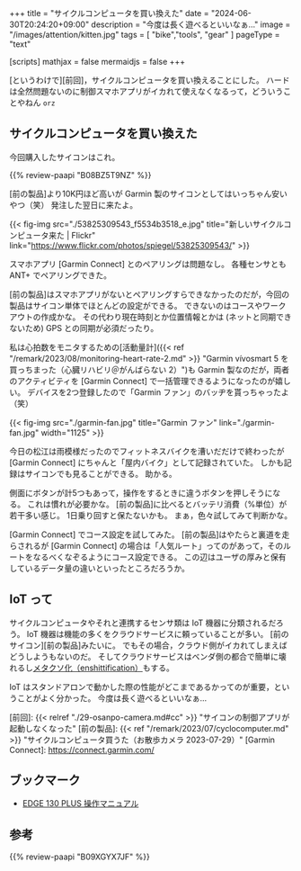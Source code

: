 +++
title = "サイクルコンピュータを買い換えた"
date =  "2024-06-30T20:24:20+09:00"
description = "今度は長く遊べるといいなぁ…"
image = "/images/attention/kitten.jpg"
tags = [ "bike","tools", "gear" ]
pageType = "text"

[scripts]
  mathjax = false
  mermaidjs = false
+++

[というわけで][前回]，サイクルコンピュータを買い換えることにした。
ハードは全然問題ないのに制御スマホアプリがイカれて使えなくなるって，どういうことやねん `orz`

## サイクルコンピュータを買い換えた

今回購入したサイコンはこれ。

{{% review-paapi "B08BZ5T9NZ" %}} <!-- Garmin EDGE 130 PLUS サイクルコンピュータ -->

[前の製品]より10K円ほど高いが Garmin 製のサイコンとしてはいっちゃん安いやつ（笑） 発注した翌日に来たよ。

{{< fig-img src="./53825309543_f5534b3518_e.jpg" title="新しいサイクルコンピュータ来た | Flickr" link="https://www.flickr.com/photos/spiegel/53825309543/" >}}

スマホアプリ [Garmin Connect] とのペアリングは問題なし。
各種センサとも ANT+ でペアリングできた。

[前の製品]はスマホアプリがないとペアリングすらできなかったのだが，今回の製品はサイコン単体でほとんどの設定ができる。
できないのはコースやワークアウトの作成かな。
その代わり現在時刻とか位置情報とかは (ネットと同期できないため) GPS との同期が必須だったり。

私は心拍数をモニタするための[活動量計]({{< ref "/remark/2023/08/monitoring-heart-rate-2.md" >}} "Garmin vívosmart 5 を買っちまった（心臓リハビリ＠がんばらない 2）")も Garmin 製なのだが，両者のアクティビティを [Garmin Connect] で一括管理できるようになったのが嬉しい。
デバイスを2つ登録したので「Garmin ファン」のバッヂを貰っちゃったよ（笑）

{{< fig-img src="./garmin-fan.jpg" title="Garmin ファン" link="./garmin-fan.jpg" width="1125" >}}

今日の松江は雨模様だったのでフィットネスバイクを漕いだだけで終わったが [Garmin Connect] にちゃんと「屋内バイク」として記録されていた。
しかも記録はサイコンでも見ることができる。
助かる。

側面にボタンが計5つもあって，操作をするときに違うボタンを押しそうになる。
これは慣れが必要かな。
[前の製品]に比べるとバッテリ消費（%単位）が若干多い感じ。
1日乗り回すと保たないかも。
まぁ，色々試してみて判断かな。

[Garmin Connect] でコース設定を試してみた。
[前の製品]はやたらと裏道を走らされるが [Garmin Connect] の場合は「人気ルート」ってのがあって，そのルートをなるべくなぞるようにコース設定できる。
この辺はユーザの厚みと保有しているデータ量の違いといったところだろうか。

## IoT って

サイクルコンピュータやそれと連携するセンサ類は IoT 機器に分類されるだろう。
IoT 機器は機能の多くをクラウドサービスに頼っていることが多い。
[前のサイコン][前の製品]みたいに。
でもその場合，クラウド側がイカれてしまえばどうしようもないのだ。
そしてクラウドサービスはベンダ側の都合で簡単に壊れるし[メタクソ化（enshittification）](https://p2ptk.org/privacy/4616 "自動車メーカーは顧客の運転データをデータブローカー／保険会社に販売するな | p2ptk[.]org")もする。

IoT はスタンドアロンで動かした際の性能がどこまであるかってのが重要，ということがよく分かった。
今度は長く遊べるといいなぁ...

[前回]: {{< relref "./29-osanpo-camera.md#cc" >}} "サイコンの制御アプリが起動しなくなった"
[前の製品]: {{< ref "/remark/2023/07/cyclocomputer.md" >}} "サイクルコンピュータ買うた（お散歩カメラ 2023-07-29）"
[Garmin Connect]: https://connect.garmin.com/

## ブックマーク

- [EDGE 130 PLUS 操作マニュアル](https://www8.garmin.com/manuals-apac/webhelp/edge130plus/JA-JP/home.html)

## 参考

{{% review-paapi "B09XGYX7JF" %}} <!-- GARMIN vívosmart 5 -->
